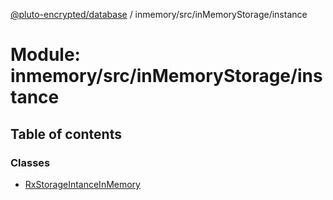 [@pluto-encrypted/database](../README.md) / inmemory/src/inMemoryStorage/instance

# Module: inmemory/src/inMemoryStorage/instance

## Table of contents

### Classes

- [RxStorageIntanceInMemory](../classes/inmemory_src_inMemoryStorage_instance.RxStorageIntanceInMemory.md)
